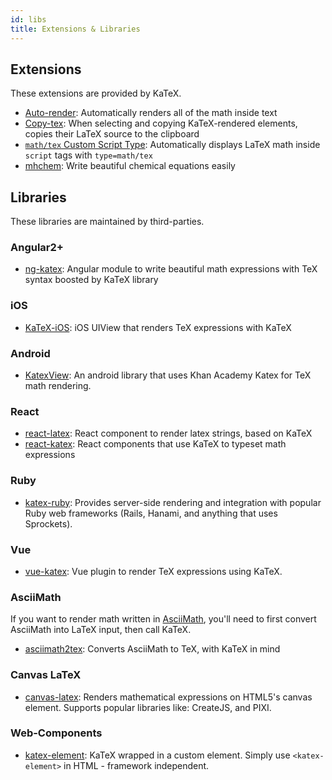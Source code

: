 ```yaml
---
id: libs
title: Extensions & Libraries
---
```

## Extensions

These extensions are provided by KaTeX.

- [Auto-render](autorender.md): Automatically renders all of the math inside text
- [Copy-tex](https://github.com/Khan/KaTeX/tree/master/contrib/copy-tex): When selecting and copying KaTeX-rendered elements, copies their LaTeX source to the clipboard
- [`math/tex` Custom Script Type](https://github.com/Khan/KaTeX/tree/master/contrib/mathtex-script-type): Automatically displays LaTeX math inside `script` tags with `type=math/tex`
- [mhchem](https://github.com/Khan/KaTeX/tree/master/contrib/mhchem): Write beautiful chemical equations easily

## Libraries

These libraries are maintained by third-parties.

### Angular2+
- [ng-katex](https://github.com/garciparedes/ng-katex): Angular module to write beautiful math expressions with TeX syntax boosted by KaTeX library

### iOS
- [KaTeX-iOS](https://github.com/ianarawjo/KaTeX-iOS): iOS UIView that renders TeX expressions with KaTeX

### Android
- [KatexView](https://github.com/judemanutd/KatexView): An android library that uses Khan Academy Katex for TeX math rendering.

### React
- [react-latex](https://github.com/zzish/react-latex): React component to render latex strings, based on KaTeX
- [react-katex](https://github.com/talyssonoc/react-katex): React components that use KaTeX to typeset math expressions

### Ruby

- [katex-ruby](https://github.com/glebm/katex-ruby): Provides server-side rendering and integration with popular Ruby web frameworks (Rails, Hanami, and anything that uses Sprockets).

### Vue
- [vue-katex](https://github.com/lucpotage/vue-katex): Vue plugin to render TeX expressions using KaTeX.

### AsciiMath

If you want to render math written in [AsciiMath](http://asciimath.org/),
you'll need to first convert AsciiMath into LaTeX input, then call KaTeX.

- [asciimath2tex](https://github.com/christianp/asciimath2tex): Converts AsciiMath to TeX, with KaTeX in mind

### Canvas LaTeX

- [canvas-latex](https://github.com/CurriculumAssociates/canvas-latex): Renders mathematical expressions on HTML5's canvas element. Supports popular libraries like: CreateJS, and PIXI.

### Web-Components
- [katex-element](https://github.com/georges-gomes/katex-element): KaTeX wrapped in a custom element. Simply use `<katex-element>` in HTML - framework independent.
